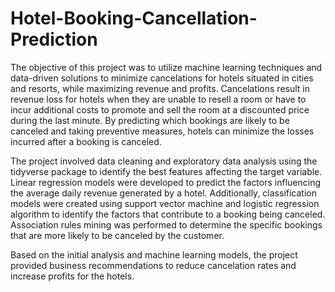 # Hotel-Booking-Cancellation-Prediction
The objective of this project was to utilize machine learning techniques and data-driven solutions to minimize cancelations for hotels situated in cities and resorts, while maximizing revenue and profits. Cancelations result in revenue loss for hotels when they are unable to resell a room or have to incur additional costs to promote and sell the room at a discounted price during the last minute. By predicting which bookings are likely to be canceled and taking preventive measures, hotels can minimize the losses incurred after a booking is canceled.

The project involved data cleaning and exploratory data analysis using the tidyverse package to identify the best features affecting the target variable. Linear regression models were developed to predict the factors influencing the average daily revenue generated by a hotel. Additionally, classification models were created using support vector machine and logistic regression algorithm to identify the factors that contribute to a booking being canceled. Association rules mining was performed to determine the specific bookings that are more likely to be canceled by the customer.

Based on the initial analysis and machine learning models, the project provided business recommendations to reduce cancelation rates and increase profits for the hotels.
